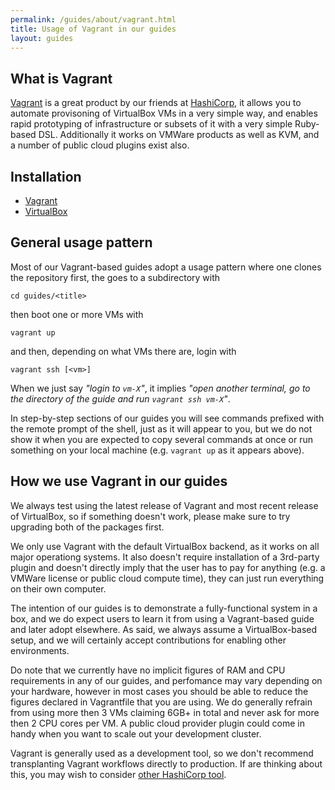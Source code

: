 ```yaml
---
permalink: /guides/about/vagrant.html
title: Usage of Vagrant in our guides
layout: guides
---
```


## What is Vagrant

[Vagrant](https://www.vagrantup.com/) is a great product by our friends at [HashiCorp](https://hashicorp.com/), it allows
you to automate provisoning of VirtualBox VMs in a very simple way, and enables rapid prototyping of infrastructure or
subsets of it with a very simple Ruby-based DSL. Additionally it works on VMWare products as well as KVM, and a number of
public cloud plugins exist also.

## Installation

 * [Vagrant](https://docs.vagrantup.com/v2/installation/index.html)
 * [VirtualBox](https://www.virtualbox.org/wiki/Downloads)

## General usage pattern

Most of our Vagrant-based guides adopt a usage pattern where one clones the repository first, the goes to a subdirectory with

    cd guides/<title>

then boot one or more VMs with

    vagrant up

and then, depending on what VMs there are, login with

    vagrant ssh [<vm>]


When we just say _"login to `vm-X`"_, it implies _"open another terminal, go to the directory of the guide and run
`vagrant ssh vm-X`"_.

In step-by-step sections of our guides you will see commands prefixed with the remote prompt of the shell, just as it will
appear to you, but we do not show it when you are expected to copy several commands at once or run something on your
local machine (e.g. `vagrant up` as it appears above).

## How we use Vagrant in our guides

We always test using the latest release of Vagrant and most recent release of VirtualBox, so if something doesn't work,
please make sure to try upgrading both of the packages first.

We only use Vagrant with the default VirtualBox backend, as it works on all major operationg systems. It also doesn't
require installation of a 3rd-party plugin and doesn't directly imply that the user has to pay for anything (e.g. a VMWare
license or public cloud compute time), they can just run everything on their own computer.

The intention of our guides is to demonstrate a fully-functional system in a box, and we do expect users to learn it
from using a Vagrant-based guide and later adopt elsewhere. As said, we always assume a VirtualBox-based setup, and we
will certainly accept contributions for enabling other environments.

Do note that we currently have no implicit figures of RAM and CPU requirements in any of our guides, and perfomance may
vary depending on your hardware, however in most cases you should be able to reduce the figures declared in Vagrantfile
that you are using. We do generally refrain from using more then 3 VMs claiming 6GB+ in total and never ask for more then
2 CPU cores per VM. A public cloud provider plugin could come in handy when you want to scale out your development cluster.

Vagrant is generally used as a development tool, so we don't recommend transplanting Vagrant workflows directly to
production. If are thinking about this, you may wish to consider [other HashiCorp tool](https://www.terraform.io/intro/hashicorp-ecosystem.html).

